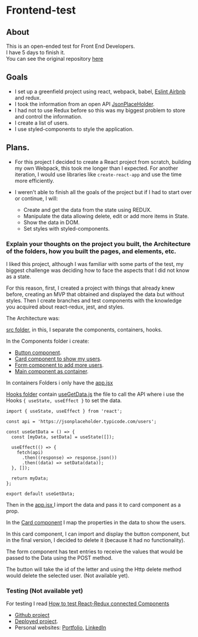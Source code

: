 # Frontend-test

## About

This is an open-ended test for Front End Developers.  
I have 5 days to finish it.  
You can see the original repository [here](https://github.com/runahr/frontend-test)

## Goals

- I set up a greenfield project using react, webpack, babel, [Eslint Airbnb](https://github.com/airbnb/javascript) and redux.
- I took the information from an open API [JsonPlaceHolder](https://jsonplaceholder.typicode.com/users).
- I had not to use Redux before so this was my biggest problem to store and control the information. 
- I create a list of users.
- I use styled-components to style the application.

## Plans.

- For this project I decided to create a React project from scratch, building my own Webpack, this took me longer than I expected. For another iteration, I would use libraries like `create-react-app` and use the time more efficiently.
- I weren't able to finish all the goals of the project but if I had to start over or continue, I will: 

    - Create and get the data from the state using REDUX.
    - Manipulate the data allowing delete, edit or add more items in State.
    - Show the data in DOM. 
    - Set styles with styled-components.

### Explain your thoughts on the project you built, the Architecture of the folders, how you built the pages, and elements, etc.

I liked this project, although I was familiar with some parts of the test, my biggest challenge was deciding how to face the aspects that I did not know as a state.

For this reason, first, I created a project with things that already knew before, creating an MVP that obtained and displayed the data but without styles. Then I create branches and test components with the knowledge you acquired about react-redux, jest, and styles.

The Architecture was:
 
 [src folder](https://github.com/AcheZeta/frontend-test/tree/develop/src), in this, I separate the components, containers, hooks.

In the Components folder i create: 

- [Button component](https://github.com/AcheZeta/frontend-test/blob/develop/src/components/ButtonDelete.jsx).
- [Card component to show my users](https://github.com/AcheZeta/frontend-test/blob/develop/src/components/Cards.jsx).
- [Form component to add more users](https://github.com/AcheZeta/frontend-test/blob/develop/src/components/Form.jsx).
- [Main component as container](https://github.com/AcheZeta/frontend-test/blob/develop/src/components/Main.jsx).

In containers Folders i only have the [app.jsx ](https://github.com/AcheZeta/frontend-test/blob/develop/src/containers/App.jsx)

[Hooks folder](https://github.com/AcheZeta/frontend-test/blob/develop/src/hooks/) contain [useGetData.js]((https://github.com/AcheZeta/frontend-test/blob/develop/src/hooks/useGetData.js)) the file to call the API where i use the Hooks ``` { useState, useEffect } ``` to set the data. 
```
import { useState, useEffect } from 'react';

const api = 'https://jsonplaceholder.typicode.com/users';

const useGetData = () => {
  const [myData, setData] = useState([]);

  useEffect(() => {
    fetch(api)
      .then((response) => response.json())
      .then((data) => setData(data));
  }, []);

  return myData;
};

export default useGetData;
```

Then in the [app.jsx ](https://github.com/AcheZeta/frontend-test/blob/develop/src/containers/App.jsx) I import the data and pass it to card component as a prop.

In the [Card component](https://github.com/AcheZeta/frontend-test/blob/develop/src/components/Cards.jsx) I map the properties in the data to show the users.

In this card component, I can import and display the button component, but in the final version, I decided to delete it (because it had no functionality).

The form component has text entries to receive the values ​​that would be passed to the Data using the POST method.

The button will take the id of the letter and using the Http delete method would delete the selected user. (Not available yet).

### Testing (Not available yet)

For testing I read [How to test React-Redux connected Components](https://www.robinwieruch.de/react-connected-component-test)


- [Github project](https://github.com/AcheZeta/frontend-test)
- [Deployed project](https://achezeta.github.io/frontend-test/).
- Personal websites: [Portfolio](https://achezeta.github.io/portafolio/), [LinkedIn](https://www.linkedin.com/in/hame-elizalde/) 